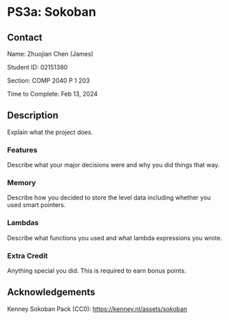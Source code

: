 # PS3a: Sokoban

## Contact

Name: Zhuojian Chen (James)

Student ID: 02151380

Section: COMP 2040 P 1 203

Time to Complete: Feb 13, 2024

## Description

Explain what the project does.

### Features

Describe what your major decisions were and why you did things that way.

### Memory

Describe how you decided to store the level data including whether you used smart pointers.

### Lambdas

Describe what <algorithm> functions you used and what lambda expressions you wrote.

### Extra Credit

Anything special you did. This is required to earn bonus points.

## Acknowledgements

Kenney Sokoban Pack (CC0): https://kenney.nl/assets/sokoban
